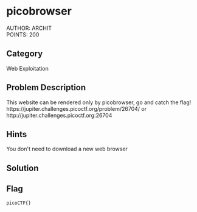 <h1>picobrowser</h1>
AUTHOR: ARCHIT<br>
POINTS: 200

<h2>Category</h2>
Web Exploitation

<h2>Problem Description</h2>
This website can be rendered only by picobrowser, go and catch the flag!<br>
https://jupiter.challenges.picoctf.org/problem/26704/ or http://jupiter.challenges.picoctf.org:26704

<h2>Hints</h2>
You don't need to download a new web browser

<h2>Solution</h2>
 

<h2>Flag</h2>
<code>picoCTF{}</code>
